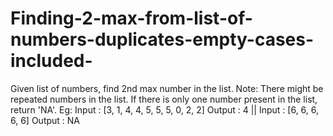 # Finding-2-max-from-list-of-numbers-duplicates-empty-cases-included-
Given list of numbers, find 2nd max number in the list. Note: There might be repeated numbers in the list. If there is only one number present in the list, return 'NA'.  Eg: Input : [3, 1, 4, 4, 5, 5, 5, 0, 2, 2] Output : 4 || Input : [6, 6, 6, 6, 6] Output : NA
